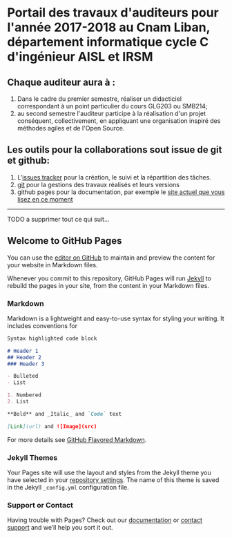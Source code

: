
# Portail des travaux d'auditeurs pour l'année 2017-2018 au Cnam Liban, département informatique cycle C d'ingénieur AISL et IRSM


## Chaque auditeur aura à :

1. Dans le cadre du premier semestre, réaliser un didacticiel correspondant à un point particulier du cours GLG203 ou SMB214;
2. au second semestre l'auditeur participe à la réalisation d'un projet conséquent, collectivement, en appliquant une organisation inspiré des méthodes agiles et de l'Open Source.

## Les outils pour la collaborations sout issue de git et github:
1. L'[issues tracker](https://github.com/ISSAE/cyclec2018/issues) pour la création, le suivi et la répartition des tâches.
2. [git](https://git-scm.com/docs/gittutorial) pour la gestions des travaux réalisés et leurs versions
3. github pages pour la documentation, par exemple le [site actuel que vous lisez en ce moment](http://issae.github.io/cyclec2018)


------------------------
TODO a supprimer tout ce qui suit... 

## Welcome to GitHub Pages

You can use the [editor on GitHub](https://github.com/ISSAE/cyclec2018/edit/master/README.md) to maintain and preview the content for your website in Markdown files.

Whenever you commit to this repository, GitHub Pages will run [Jekyll](https://jekyllrb.com/) to rebuild the pages in your site, from the content in your Markdown files.

### Markdown

Markdown is a lightweight and easy-to-use syntax for styling your writing. It includes conventions for

```markdown
Syntax highlighted code block

# Header 1
## Header 2
### Header 3

- Bulleted
- List

1. Numbered
2. List

**Bold** and _Italic_ and `Code` text

[Link](url) and ![Image](src)
```

For more details see [GitHub Flavored Markdown](https://guides.github.com/features/mastering-markdown/).

### Jekyll Themes

Your Pages site will use the layout and styles from the Jekyll theme you have selected in your [repository settings](https://github.com/ISSAE/cyclec2018/settings). The name of this theme is saved in the Jekyll `_config.yml` configuration file.

### Support or Contact

Having trouble with Pages? Check out our [documentation](https://help.github.com/categories/github-pages-basics/) or [contact support](https://github.com/contact) and we’ll help you sort it out.
